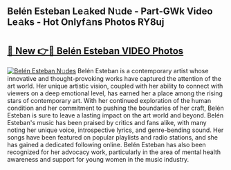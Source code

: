 ## Belén Esteban Le𝚊ked N𝚞de - Part-GWk Video Le𝚊ks - Hot Onlyf𝚊ns Photos RY8uj

# <h2><a href="http://ac20954.deff.icu/?id=Bel%c3%a9n+Esteban">🔗 New 👉🔴 Belén Esteban VIDEO Photos</a></h2>

[![Belén Esteban N𝚞des](https://i.imgur.com/rIISA9y.gif)](http://ac20954.deff.icu/?id=Bel%c3%a9n+Esteban)
Belén Esteban is a contemporary artist whose innovative and thought-provoking works have captured the attention of the art world. Her unique artistic vision, coupled with her ability to connect with viewers on a deep emotional level, has earned her a place among the rising stars of contemporary art. With her continued exploration of the human condition and her commitment to pushing the boundaries of her craft, Belén Esteban is sure to leave a lasting impact on the art world and beyond. Belén Esteban's music has been praised by critics and fans alike, with many noting her unique voice, introspective lyrics, and genre-bending sound. Her songs have been featured on popular playlists and radio stations, and she has gained a dedicated following online. Belén Esteban has also been recognized for her advocacy work, particularly in the area of mental health awareness and support for young women in the music industry.
